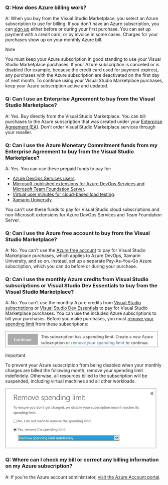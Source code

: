 ### Q: How does Azure billing work?

A:	When you buy from the Visual Studio Marketplace, you select an Azure subscription to use for billing. If you don't have an Azure subscription, you can [sign up](https://portal.azure.com) either before or during your first purchase. You can set up payment with a credit card, or by invoice in some cases. Charges for your purchases show up on your monthly Azure bill.

>[!NOTE] 
> You must keep your Azure subscription in good standing to use your Visual Studio Marketplace purchases. If your Azure subscription is canceled or is disabled (for example, because the credit card used for payment expires), any purchases with the Azure subscription are deactivated on the first day of next month. To continue using your Visual Studio Marketplace purchases, keep your Azure subscription active and updated.


### Q:	Can I use an Enterprise Agreement to buy from the Visual Studio Marketplace?

A:	Yes. Buy directly from the Visual Studio Marketplace. You can bill purchases to the Azure subscription that was created under your [Enterprise Agreement (EA)](https://azure.microsoft.com/pricing/enterprise-agreement/). Don't order Visual Studio Marketplace services through your reseller.

### Q:	Can I use the Azure Monetary Commitment funds from my Enterprise Agreement to buy from the Visual Studio Marketplace?

A:	Yes. You can use these prepaid funds to pay for: 

*	[Azure DevOps Services users](https://marketplace.visualstudio.com/items?itemName=ms.vss-vstsuser).
*	[Microsoft-published extensions for Azure DevOps Services and Microsoft Team Foundation Server](https://marketplace.visualstudio.com/azuredevops).
*	[Virtual user minutes for cloud-based load testing](/../organizations/billing/buy-more-build-vs).
*   [Xamarin University](https://www.xamarin.com/university).

You can't use these funds to pay for Visual Studio cloud subscriptions and non-Microsoft extensions for Azure DevOps Services and Team Foundation Server.

### Q:	Can I use the Azure free account to buy from the Visual Studio Marketplace?

A:	No. You can't use the [Azure free account](https://azure.microsoft.com/pricing/free-trial/) to pay for Visual Studio Marketplace purchases, which applies to Azure DevOps, Xamarin University, and so on. Instead, set up a separate Pay-As-You-Go Azure subscription, which you can do before or during your purchase. 

### Q:	Can I use the monthly Azure credits from Visual Studio subscriptions or Visual Studio Dev Essentials to buy from the Visual Studio Marketplace?

A:	No. You can't use the monthly Azure credits from [Visual Studio subscriptions](https://visualstudio.microsoft.com/products/subscriber-benefits-vs) or [Visual Studio Dev Essentials](https://visualstudio.microsoft.com/products/visual-studio-dev-essentials-vs.aspx) to pay for Visual Studio Marketplace purchases. You can use the included Azure subscriptions to bill your purchases. Before you make purchases, you must [remove your spending limit](https://azure.microsoft.com/pricing/spending-limits/) from these subscriptions:

<img alt="Spending limit" src="_img/spending-limit.png" style="border: 1px solid #CCCCCC" />

<a name="spending-limit"></a>

> [!Important]
> To prevent your Azure subscription from being disabled when your monthly charges are billed the following month, remove your spending limit indefinitely. Otherwise, all resources billed to the subscription will be suspended, including virtual machines and all other workloads. 

<img alt="Remove spending limit indefinitely" src="_img/remove-spending-limit.png" style="border: 1px solid #CCCCCC" />

### Q: Where can I check my bill or correct any billing information on my Azure subscription?

A:	If you're the Azure account administrator, [visit the Azure Account portal](https://account.windowsazure.com).
